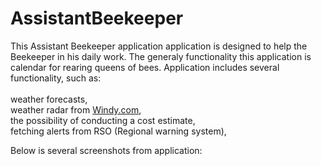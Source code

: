 # AssistantBeekeeper
This Assistant Beekeeper application application is designed to help the Beekeeper in his daily work.
The generaly functionality this application is calendar for rearing queens of bees.
Application includes several functionality, such as:<br/><br/>
weather forecasts,<br/>
weather radar from [Windy.com](htpps://www.Windy.com),<br/>
the possibility of conducting a cost estimate,<br/>
fetching alerts from RSO (Regional warning system),<br/>

Below is several screenshots from application:


